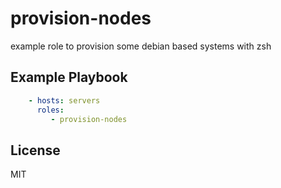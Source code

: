 provision-nodes
=========

example role to provision some debian based systems with zsh

Example Playbook
----------------

```yml
    - hosts: servers
      roles:
         - provision-nodes
```

License
-------

MIT
